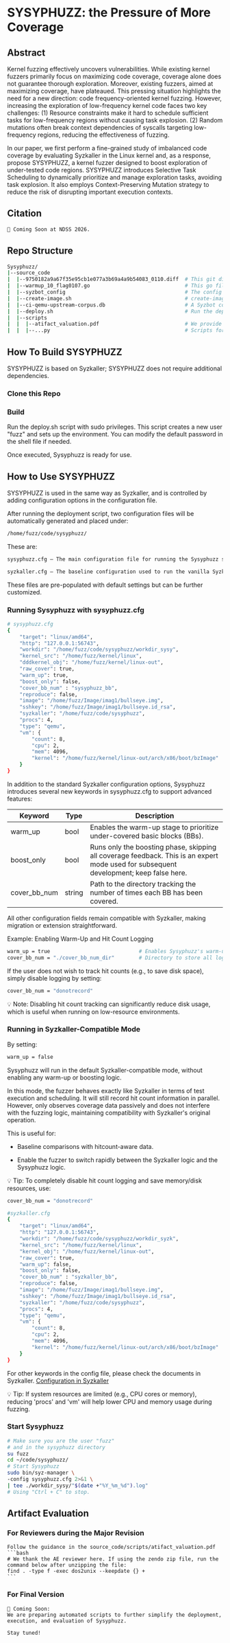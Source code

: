 # SYSYPHUZZ: the Pressure of More Coverage

## Abstract
Kernel fuzzing effectively uncovers vulnerabilities. While existing kernel fuzzers primarily focus on maximizing code coverage, coverage alone does not guarantee thorough exploration. Moreover, existing fuzzers, aimed at maximizing coverage, have plateaued. This pressing situation highlights the need for a new direction: code frequency-oriented kernel fuzzing. However, increasing the exploration of low-frequency kernel code faces two key challenges: (1) Resource constraints make it hard to schedule sufficient tasks for low-frequency regions without causing task explosion. (2) Random mutations often break context dependencies of syscalls targeting low-frequency regions, reducing the effectiveness of fuzzing.

In our paper, we first perform a fine-grained study of imbalanced code coverage by evaluating Syzkaller in the Linux kernel and, as a response, propose SYSYPHUZZ, a kernel fuzzer designed to boost exploration of under-tested code regions. SYSYPHUZZ introduces Selective Task Scheduling to dynamically prioritize and manage exploration tasks, avoiding task explosion. It also employs Context-Preserving Mutation strategy to reduce the risk of disrupting important execution contexts.

## Citation
```bash
🚀 Coming Soon at NDSS 2026.
```

## Repo Structure
```bash
Sysyphuzz/
|--source_code
|  |--9750182a9a67f35e95cb1e077a3b69a4a9b54083_0110.diff  # This git diff file contains the changes needed to modify Syzkaller (commit: 9750182) to Sysyphuzz.
|  |--warmup_10_flag0107.go                               # This go file implements the essential components required to run Sysyphuzz.
|  |--syzbot_config                                       # The config file using for compileing the Linux kernel. (version: Linux/x86_64 6.12.0-rc6)
|  |--create-image.sh                                     # create-image.sh creates a minimal Debian Linux image suitable for syzkaller.
|  |--ci-qemu-upstream-corpus.db                          # A Syzbot corpus captured on November 13, 2024.
|  |--deploy.sh                                           # Run the deploy.sh script with sudo privileges. This script creates a new user fuzz and sets up the environment.
|  |--scripts
|  |  |--atifact_valuation.pdf                            # We provide this appendix to support artifact evaluation and facilitate smooth reproduction of our results.
|  |  |--...py                                            # Scripts for generating data used in the paper.
```

## How To Build SYSYPHUZZ

SYSYPHUZZ is based on Syzkaller; SYSYPHUZZ does not require additional dependencies.
### Clone this Repo
### Build 
Run the deploy.sh script with sudo privileges.
This script creates a new user "fuzz" and sets up the environment. 
You can modify the default password in the shell file if needed. 

Once executed, Sysyphuzz is ready for use.

## How to Use SYSYPHUZZ

SYSYPHUZZ is used in the same way as Syzkaller, and is controlled by adding configuration options in the configuration file.

After running the deployment script,
two configuration files will be automatically generated and placed under:
```bash
/home/fuzz/code/sysyphuzz/
```

These are:
```bash
sysyphuzz.cfg – The main configuration file for running the Sysyphuzz system.

syzkaller.cfg – The baseline configuration used to run the vanilla Syzkaller fuzzer for comparison purposes.
```

These files are pre-populated with default settings but can be further customized.

### Running Sysyphuzz with sysyphuzz.cfg
```bash
# sysyphuzz.cfg
{
    "target": "linux/amd64",
    "http": "127.0.0.1:56743",
    "workdir": "/home/fuzz/code/sysyphuzz/workdir_sysy",
    "kernel_src": "/home/fuzz/kernel/linux",
    "dddkernel_obj": "/home/fuzz/kernel/linux-out",
    "raw_cover": true,
    "warm_up": true,
    "boost_only": false,
    "cover_bb_num" : "sysyphuzz_bb",
    "reproduce": false,
    "image": "/home/fuzz/Image/imag1/bullseye.img",
    "sshkey": "/home/fuzz/Image/imag1/bullseye.id_rsa",
    "syzkaller": "/home/fuzz/code/sysyphuzz",
    "procs": 4,
    "type": "qemu",
    "vm": {
        "count": 8,
        "cpu": 2,
        "mem": 4096,
        "kernel": "/home/fuzz/kernel/linux-out/arch/x86/boot/bzImage"
    }
}
```

In addition to the standard Syzkaller configuration options, Sysyphuzz introduces several new keywords in sysyphuzz.cfg to support advanced features:

|Keyword | Type | Description|
|---|---|---|
|warm_up | bool | Enables the warm-up stage to prioritize under-covered basic blocks (BBs).
|boost_only	| bool | Runs only the boosting phase, skipping all coverage feedback. This is an expert mode used for subsequent development; keep false here.
|cover_bb_num | string | Path to the directory tracking the number of times each BB has been covered.

All other configuration fields remain compatible with Syzkaller, making migration or extension straightforward.

Example: Enabling Warm-Up and Hit Count Logging
```bash
warm_up = true                             # Enables Sysyphuzz's warm-up mode to focus on under-covered BBs.
cover_bb_num = "./cover_bb_num_dir"        # Directory to store all log files tracking BB hit counts.
```

If the user does not wish to track hit counts (e.g., to save disk space), simply disable logging by setting:
```bash
cover_bb_num = "donotrecord"
```

💡 Note: Disabling hit count tracking can significantly reduce disk usage, which is useful when running on low-resource environments.

### Running in Syzkaller-Compatible Mode

By setting:
```bash
warm_up = false
```

Sysyphuzz will run in the default Syzkaller-compatible mode, without enabling any warm-up or boosting logic.

In this mode, the fuzzer behaves exactly like Syzkaller in terms of test execution and scheduling.
It will still record hit count information in parallel.
However, only observes coverage data passively and does not interfere with the fuzzing logic, maintaining compatibility with Syzkaller's original operation.

This is useful for:

* Baseline comparisons with hitcount-aware data.

* Enable the fuzzer to switch rapidly between the Syzkaller logic and the Sysyphuzz logic.

💡 Tip: To completely disable hit count logging and save memory/disk resources, use:

```bash
cover_bb_num = "donotrecord"
```

```bash
#syzkaller.cfg
{
    "target": "linux/amd64",
    "http": "127.0.0.1:56743",
    "workdir": "/home/fuzz/code/sysyphuzz/workdir_syzk",
    "kernel_src": "/home/fuzz/kernel/linux",
    "kernel_obj": "/home/fuzz/kernel/linux-out",
    "raw_cover": true,
    "warm_up": false,
    "boost_only": false,
    "cover_bb_num" : "syzkaller_bb",
    "reproduce": false,
    "image": "/home/fuzz/Image/imag1/bullseye.img",
    "sshkey": "/home/fuzz/Image/imag1/bullseye.id_rsa",
    "syzkaller": "/home/fuzz/code/sysyphuzz",
    "procs": 4,
    "type": "qemu",
    "vm": {
        "count": 8,
        "cpu": 2,
        "mem": 4096,
        "kernel": "/home/fuzz/kernel/linux-out/arch/x86/boot/bzImage"
    }
}
```

For other keywords in the config file, please check the documents in Syzkaller.
[Configuration in Syzkaller](https://github.com/google/syzkaller/blob/master/docs/configuration.md)

💡 Tip: If system resources are limited (e.g., CPU cores or memory), reducing 'procs' and 'vm'  will help lower CPU and memory usage during fuzzing.

### Start Sysyphuzz
```bash
# Make sure you are the user "fuzz"
# and in the sysyphuzz directory
su fuzz
cd ~/code/sysyphuzz/
# Start Sysyphuzz
sudo bin/syz-manager \
-config sysyphuzz.cfg 2>&1 \
| tee ./workdir_sysy/"$(date +"%Y_%m_%d").log"
# Using "Ctrl + C" to stop.
```

## Artifact Evaluation

### For Reviewers during the Major Revision
	Follow the guidance in the source_code/scripts/atifact_valuation.pdf
 	```bash
  	# We thank the AE reviewer here. If using the zendo zip file, run the command below after unzipping the file:
   	find . -type f -exec dos2unix --keepdate {} +
  	```
### For Final Version
    🚧 Coming Soon:
	We are preparing automated scripts to further simplify the deployment, execution, and evaluation of Sysyphuzz.

	Stay tuned!
